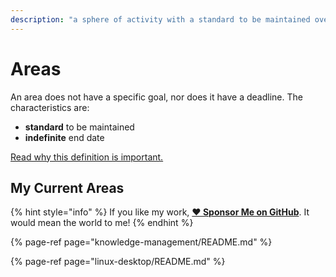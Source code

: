 ```yaml
---
description: "a sphere of activity with a standard to be maintained over time."
---
```


# Areas

An area does not have a specific goal, nor does it have a deadline. The characteristics are:

- **standard** to be maintained
- **indefinite** end date

[Read why this definition is important.](../about-this-website.md#why-this-is-important)

## My Current Areas

{% hint style="info" %}
If you like my work, [**❤️ Sponsor Me on GitHub**](https://github.com/sponsors/marbetschar). It would mean the world to me!
{% endhint %}

{% page-ref page="knowledge-management/README.md" %}

{% page-ref page="linux-desktop/README.md" %}
